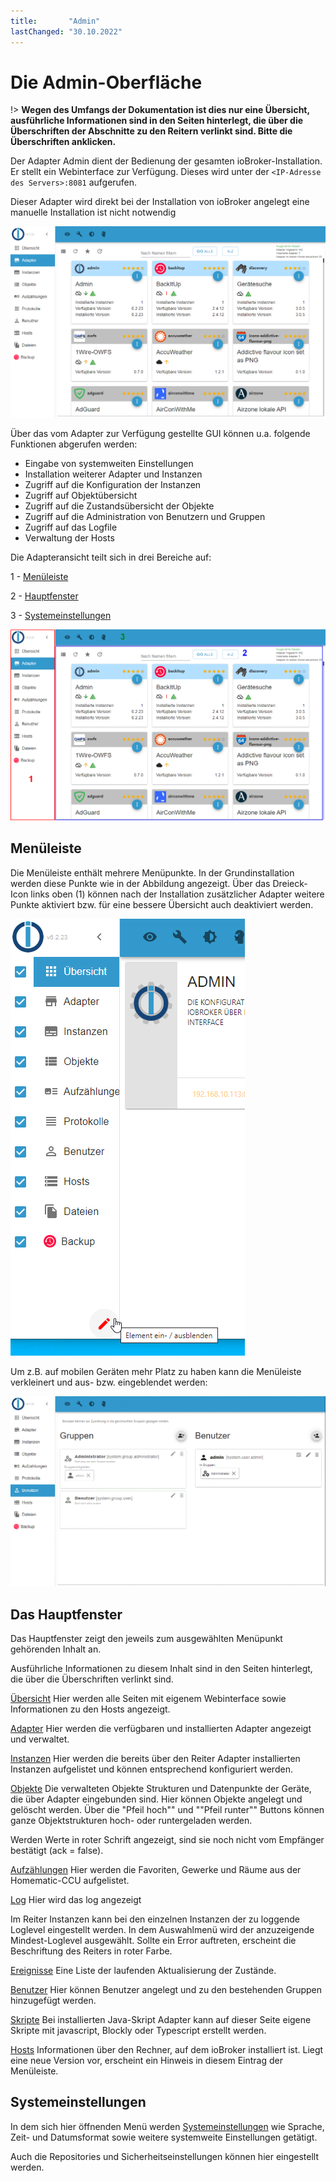 ```yaml
---
title:       "Admin"
lastChanged: "30.10.2022"
---
```


# Die Admin-Oberfläche

!> **Wegen des Umfangs der Dokumentation ist dies nur eine Übersicht, ausführliche 
Informationen sind in den Seiten hinterlegt, die über die Überschriften der 
Abschnitte zu den Reitern verlinkt sind. Bitte die Überschriften anklicken.**


Der Adapter Admin dient der Bedienung der gesamten ioBroker-Installation. 
Er stellt ein Webinterface zur Verfügung. Dieses wird unter der 
``<IP-Adresse des Servers>:8081`` aufgerufen.

Dieser Adapter wird direkt bei der Installation von ioBroker angelegt eine manuelle 
Installation ist nicht notwendig

![Der Admin in der Kachelansicht](media/ADMIN_Adapter_Kachel.png)

Über das vom Adapter zur Verfügung gestellte GUI können u.a. folgende 
Funktionen abgerufen werden:

* Eingabe von systemweiten Einstellungen
* Installation weiterer Adapter und Instanzen
* Zugriff auf die Konfiguration der Instanzen
* Zugriff auf Objektübersicht
* Zugriff auf die Zustandsübersicht der Objekte
* Zugriff auf die Administration von Benutzern und Gruppen
* Zugriff auf das Logfile
* Verwaltung der Hosts

Die Adapteransicht teilt sich in drei Bereiche auf:

1 - [Menüleiste](#menüleiste)

2 - [Hauptfenster](#das-hauptfenster)

3 - [Systemeinstellungen](#systemeinstellungen)

![Die Struktur des Admin](media/ADMIN_Screen_numbers.png)

## Menüleiste
Die Menüleiste enthält mehrere Menüpunkte. In der Grundinstallation werden diese 
Punkte wie in der Abbildung angezeigt. Über das Dreieck-Icon links oben (1) können 
nach der Installation zusätzlicher Adapter weitere Punkte aktiviert bzw. für eine 
bessere Übersicht auch deaktiviert werden.

![Menüpunkte](media/ADMIN_Screen01_menuitems_numbers.png)

Um z.B. auf mobilen Geräten mehr Platz zu haben kann die Menüleiste verkleinert und
aus- bzw. eingeblendet werden:

![Menü eingeklappt](media/ADMIN_Screen01_menucollapsed.gif)



## Das Hauptfenster
Das Hauptfenster zeigt den jeweils zum ausgewählten Menüpunkt gehörenden Inhalt an.

Ausführliche Informationen zu diesem Inhalt sind in den Seiten hinterlegt, die über die 
Überschriften verlinkt sind.

[Übersicht](https://www.iobroker.net/#de/documentation/admin/overview.md)
Hier werden alle Seiten mit eigenem Webinterface sowie Informationen zu den 
Hosts angezeigt.

[Adapter](https://www.iobroker.net/#de/documentation/admin/adapter.md)
Hier werden die verfügbaren und installierten Adapter angezeigt und verwaltet.

[Instanzen](https://www.iobroker.net/#de/documentation/admin/instances.md)
Hier werden die bereits über den Reiter Adapter installierten Instanzen aufgelistet 
und können entsprechend konfiguriert werden.

[Objekte](https://www.iobroker.net/#de/documentation/admin/objects.md)
Die verwalteten Objekte Strukturen und Datenpunkte der Geräte, die über Adapter 
eingebunden sind. Hier können Objekte angelegt und gelöscht werden. Über die 
"Pfeil hoch"" und ""Pfeil runter"" Buttons können ganze Objektstrukturen 
hoch- oder runtergeladen werden.

Werden Werte in roter Schrift angezeigt, sind sie noch nicht vom Empfänger 
bestätigt (ack = false).

[Aufzählungen](https://www.iobroker.net/#de/documentation/admin/enums.md)
Hier werden die Favoriten, Gewerke und Räume aus der Homematic-CCU aufgelistet.

[Log](https://www.iobroker.net/#de/documentation/admin/log.md)
Hier wird das log angezeigt

Im Reiter Instanzen kann bei den einzelnen Instanzen der zu loggende Loglevel 
eingestellt werden. In dem Auswahlmenü wird der anzuzeigende Mindest-Loglevel 
ausgewählt. Sollte ein Error auftreten, erscheint die Beschriftung des Reiters in roter Farbe.


[Ereignisse](https://www.iobroker.net/#de/documentation/admin/events.md)
Eine Liste der laufenden Aktualisierung der Zustände.

[Benutzer](https://www.iobroker.net/#de/documentation/admin/users.md)
Hier können Benutzer angelegt und zu den bestehenden Gruppen hinzugefügt werden.

[Skripte](scripts.md)
Bei installierten Java-Skript Adapter kann auf dieser Seite eigene Skripte mit 
javascript, Blockly oder Typescript erstellt werden.

[Hosts](https://www.iobroker.net/#de/documentation/admin/hosts.md)
Informationen über den Rechner, auf dem ioBroker installiert ist.  Liegt eine neue Version vor, 
erscheint ein Hinweis in diesem Eintrag der Menüleiste.


## Systemeinstellungen
In dem sich hier öffnenden Menü werden [Systemeinstellungen](https://www.iobroker.net/#de/documentation/admin/settings.md) wie Sprache, Zeit- 
und Datumsformat sowie weitere systemweite Einstellungen getätigt.

Auch die Repositories und Sicherheitseinstellungen können hier eingestellt werden.


[Übersicht]: https://www.iobroker.net/#de/documentation/admin/overview.md
[Adapter]: https://www.iobroker.net/#de/documentation/admin/adapter.md
[Instanzen]: https://www.iobroker.net/#de/documentation/admin/instances.md
[Objekte]: https://www.iobroker.net/#de/documentation/admin/objects.md
[Aufzählungen]: https://www.iobroker.net/#de/documentation/admin/enums.md
[Log]: https://www.iobroker.net/#de/documentation/admin/log.md
[Ereignisse]: https://www.iobroker.net/#de/documentation/admin/events.md
[Benutzer]: https://www.iobroker.net/#de/documentation/admin/users.md
[Hosts]: https://www.iobroker.net/#de/documentation/admin/hosts.md
[Systemeinstellungen]: https://www.iobroker.net/#de/documentation/admin/settings.md
